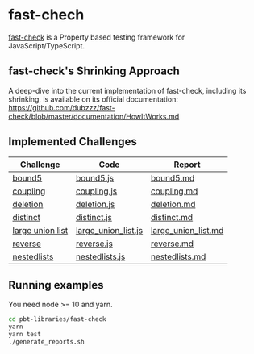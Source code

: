 # fast-chech

[fast-check](https://github.com/dubzzz/fast-check/blob/master/README.md) is a Property based testing framework for JavaScript/TypeScript.

## fast-check's Shrinking Approach

A deep-dive into the current implementation of fast-check, including its shrinking, is available on its official documentation: https://github.com/dubzzz/fast-check/blob/master/documentation/HowItWorks.md

## Implemented Challenges

| Challenge                                           | Code                                                                            | Report                                                                       |
| --------------------------------------------------- | ------------------------------------------------------------------------------- | ---------------------------------------------------------------------------- |
| [bound5](/challenges/bound5.md)                     | [bound5.js](/pbt-libraries/fast-check/challenges/bound5.js)                     | [bound5.md](/pbt-libraries/fast-check/reports/bound5.md)                     |
| [coupling](/challenges/coupling.md)                 | [coupling.js](/pbt-libraries/fast-check/challenges/coupling.js)                 | [coupling.md](/pbt-libraries/fast-check/reports/coupling.md)                 |
| [deletion](/challenges/deletion.md)                 | [deletion.js](/pbt-libraries/fast-check/challenges/deletion.js)                 | [deletion.md](/pbt-libraries/fast-check/reports/deletion.md)                 |
| [distinct](/challenges/distinct.md)                 | [distinct.js](/pbt-libraries/fast-check/challenges/distinct.js)                 | [distinct.md](/pbt-libraries/fast-check/reports/distinct.md)                 |
| [large union list](/challenges/large_union_list.md) | [large_union_list.js](/pbt-libraries/fast-check/challenges/large_union_list.js) | [large_union_list.md](/pbt-libraries/fast-check/reports/large_union_list.md) |
| [reverse](/challenges/reverse.md)                   | [reverse.js](/pbt-libraries/fast-check/challenges/reverse.js)                   | [reverse.md](/pbt-libraries/fast-check/reports/reverse.md)                   |
| [nestedlists](/challenges/nestedlists.md)           | [nestedlists.js](/pbt-libraries/fast-check/challenges/nestedlists.js)           | [nestedlists.md](/pbt-libraries/fast-check/reports/nestedlists.md)           |

## Running examples

You need node >= 10 and yarn.

```bash
cd pbt-libraries/fast-check
yarn
yarn test
./generate_reports.sh
```
